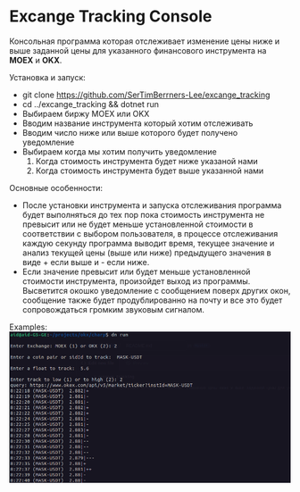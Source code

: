 # Excange Tracking Console

Консольная программа которая отслеживает изменение цены ниже и выше заданной цены для указанного финансового инструмента на **MOEX** и **OKX**.

Установка и запуск:
- git clone https://github.com/SerTimBerrners-Lee/excange_tracking
- cd ../excange_tracking && dotnet run 
- Выбираем биржу MOEX или OKX
- Вводим название инструмента который хотим отслеживать
- Вводим число ниже или выше которого будет получено уведомление
- Выбираем когда мы хотим получить уведомление
	1. Когда стоимость инструмента будет ниже указаной нами
	2. Когда стоимость инструмента будет выше указанной нами



Основные особенности:
- После установки инструмента и запуска отслеживания программа будет выполняться до тех пор пока стоимость инструмента не превысит или не будет меньше установленной стоимости в соответствии с выбором пользователя, в процессе отслеживания каждую секунду программа выводит время, текущее значение и анализ текущей цены (выше или ниже) предыдущего значения в виде + если выше и - если ниже.
- Если значение превысит или будет меньше установленной стоимости инструмента, произойдет выход из программы. Высветится окошко уведомление с сообщением поверх других окон, сообщение также будет продублированно на почту и все это будет сопровождаться громким звуковым сигналом.

Examples: 
![Image alt](./media/ScreanExamplesReadme.png)
